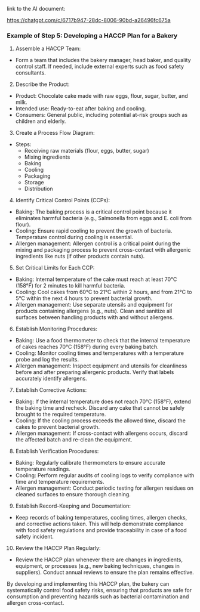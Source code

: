 link to the AI document:

https://chatgpt.com/c/6717b947-28dc-8006-90bd-a26496fc675a


### Example of Step 5: Developing a HACCP Plan for a Bakery

1. Assemble a HACCP Team:

- Form a team that includes the bakery manager, head baker, and quality control staff. If needed, include external experts such as food safety consultants.

2. Describe the Product:

- Product: Chocolate cake made with raw eggs, flour, sugar, butter, and milk.
- Intended use: Ready-to-eat after baking and cooling.
- Consumers: General public, including potential at-risk groups such as children and elderly.

3. Create a Process Flow Diagram:

- Steps:
  - Receiving raw materials (flour, eggs, butter, sugar)
  - Mixing ingredients
  - Baking
  - Cooling
  - Packaging
  - Storage
  - Distribution

4. Identify Critical Control Points (CCPs):

- Baking: The baking process is a critical control point because it eliminates harmful bacteria (e.g., Salmonella from eggs and E. coli from flour).
- Cooling: Ensure rapid cooling to prevent the growth of bacteria. Temperature control during cooling is essential.
- Allergen management: Allergen control is a critical point during the mixing and packaging process to prevent cross-contact with allergenic ingredients like nuts (if other products contain nuts).

5. Set Critical Limits for Each CCP:

- Baking: Internal temperature of the cake must reach at least 70°C (158°F) for 2 minutes to kill harmful bacteria.
- Cooling: Cool cakes from 60°C to 21°C within 2 hours, and from 21°C to 5°C within the next 4 hours to prevent bacterial growth.
- Allergen management: Use separate utensils and equipment for products containing allergens (e.g., nuts). Clean and sanitize all surfaces between handling products with and without allergens.

6. Establish Monitoring Procedures:

- Baking: Use a food thermometer to check that the internal temperature of cakes reaches 70°C (158°F) during every baking batch.
- Cooling: Monitor cooling times and temperatures with a temperature probe and log the results.
- Allergen management: Inspect equipment and utensils for cleanliness before and after preparing allergenic products. Verify that labels accurately identify allergens.

7. Establish Corrective Actions:

- Baking: If the internal temperature does not reach 70°C (158°F), extend the baking time and recheck. Discard any cake that cannot be safely brought to the required temperature.
- Cooling: If the cooling process exceeds the allowed time, discard the cakes to prevent bacterial growth.
- Allergen management: If cross-contact with allergens occurs, discard the affected batch and re-clean the equipment.

8. Establish Verification Procedures:

- Baking: Regularly calibrate thermometers to ensure accurate temperature readings.
- Cooling: Perform regular audits of cooling logs to verify compliance with time and temperature requirements.
- Allergen management: Conduct periodic testing for allergen residues on cleaned surfaces to ensure thorough cleaning.

9. Establish Record-Keeping and Documentation:

- Keep records of baking temperatures, cooling times, allergen checks, and corrective actions taken. This will help demonstrate compliance with food safety regulations and provide traceability in case of a food safety incident.

10. Review the HACCP Plan Regularly:

- Review the HACCP plan whenever there are changes in ingredients, equipment, or processes (e.g., new baking techniques, changes in suppliers). Conduct annual reviews to ensure the plan remains effective.

By developing and implementing this HACCP plan, the bakery can systematically control food safety risks, ensuring that products are safe for consumption and preventing hazards such as bacterial contamination and allergen cross-contact.
